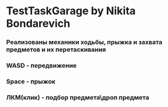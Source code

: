 # TestTaskGarage by Nikita Bondarevich
### Реализованы механики ходьбы, прыжка и захвата предметов и их перетаскивания
### WASD - передвижение
### Space - прыжок
### ЛКМ(клик) - подбор предмета\дроп предмета
